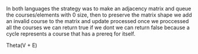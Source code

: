 In both languages the strategy was to make an adjacency matrix and 
queue the courses/elements with 0 size, then to preserve the matrix shape we add an
invalid course to the matrix and update processed
once we proccessed all the courses we can return true
if we dont we can return false because a cycle represents a course that has a prereq for itself.

Theta(V + E)